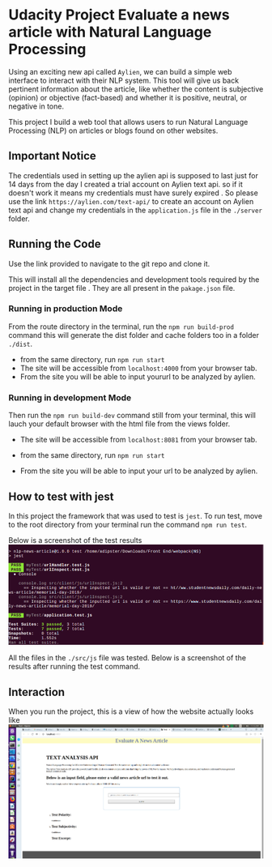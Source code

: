 # Udacity Project Evaluate a news article with Natural Language Processing
Using an exciting new api called `Aylien`, we can build a simple web interface to interact with their NLP system. 
This tool will give us back pertinent information about the article, 
like whether the content is subjective (opinion) 
or objective (fact-based) and whether it is positive, neutral, or negative in tone.


This project I build a web tool that allows users to run 
Natural Language Processing (NLP) on articles or
blogs found on other websites.

## Important Notice

The credentials used in setting up the aylien api is supposed to last just for 14 days from the day I created a trial account on Aylien text api.
so if it doesn't work it means my credentials must have surely expired
. So please use the link `https://aylien.com/text-api/` to create an account on Aylien text api and change my credentials in the `application.js` file in the `./server` folder.

## Running the Code
Use the link provided to navigate to the git repo and clone it.
    
   This will install all the dependencies and development tools required by the project in the target file . They are all 
    present in the `pakage.json` file.
### Running in production Mode  
From the route directory in the terminal, run the `npm run build-prod` 
command this will generate the dist folder and cache folders too in a folder `./dist`.
- from the same directory, run `npm run start`
- The site will be accessible from `localhost:4000` from your browser tab.
- From the site you will be able to input yoururl to be analyzed by aylien.

### Running in development Mode
Then run the `npm run build-dev` command still from your terminal, this will lauch your default browser with 
the html file from the views folder.
- The site will be accessible from `localhost:8081` from your browser tab.
- from the same directory, run `npm run start`
  
- From the site you will be able to input your url to be analyzed by aylien.

## How to test with jest

In this project the framework that was  used to test is `jest`.
To run test, move to the root directory from your terminal run the command `npm run test`.

Below is a screenshot of the test results
![tests](jest_test.png)

All the files in the `./src/js` file was tested. Below is a screenshot of the results after running the test command.

## Interaction
When you run the project, this is a view of how the website actually looks like
![view](screen.png)
